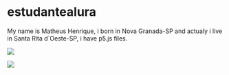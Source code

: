 # estudantealura
My name is Matheus Henrique, i born in Nova Granada-SP and actualy i live in Santa Rita d´Oeste-SP, i have p5.js files.

![](https://media.tenor.com/DFV3AwjrN98AAAAM/fastest-lap-max-verstappen.gif)

![](https://media.giphy.com/media/Y0nQq5cExsoHbr00Gn/giphy.gif)
